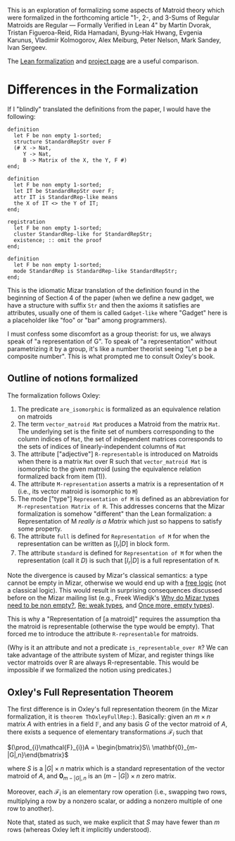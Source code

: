 This is an exploration of formalizing some aspects of Matroid theory
which were formalized in the forthcoming article "1-, 2-, and 3-Sums
of Regular Matroids are Regular — Formally Verified in Lean 4" by
Martin Dvorak, Tristan Figueroa-Reid, Rida Hamadani, Byung-Hak Hwang,
Evgenia Karunus, Vladimir Kolmogorov, Alex Meiburg, Peter Nelson, Mark
Sandey, Ivan Sergeev.

The [Lean formalization](https://github.com/Ivan-Sergeyev/seymour/)
and [project page](https://ivan-sergeyev.github.io/seymour/) are a
useful comparison.

# Differences in the Formalization

If I "blindly" translated the definitions from the paper, I would have
the following:

```mizar
definition
  let F be non empty 1-sorted;
  structure StandardRepStr over F
  (# X -> Nat,
     Y -> Nat,
     B -> Matrix of the X, the Y, F #)
end;

definition
  let F be non empty 1-sorted;
  let IT be StandardRepStr over F;
  attr IT is StandardRep-like means
  the X of IT <> the Y of IT;
end;

registration
  let F be non empty 1-sorted;
  cluster StandardRep-like for StandardRepStr;
  existence; :: omit the proof
end;

definition
  let F be non empty 1-sorted;
  mode StandardRep is StandardRep-like StandardRepStr;
end;
```

This is the idiomatic Mizar translation of the definition found in the
beginning of Section 4 of the paper (when we define a new gadget, we
have a structure with suffix `Str` and then the axioms it satisfies
are attributes, usually one of them is called `Gadget-like` where
"Gadget" here is a placeholder like "foo" or "bar" among programmers).

I must confess some discomfort as a group theorist: for us, we always
speak of "a representation of G". To speak of "a representation"
without parametrizing it by a group, it's like a number theorist
seeing "Let p be a composite number". This is what prompted me to
consult Oxley's book.

## Outline of notions formalized

The formalization follows Oxley:
1. The predicate `are_isomorphic` is formalized as an equivalence
   relation on matroids
2. The term `vector_matroid Mat` produces a Matroid from the matrix
   `Mat`. The underlying set is the finite set of numbers corresponding
   to the column indices of `Mat`, the set of independent matrices
   corresponds to the sets of indices of linearly-independent columns
   of `Mat`
3. The attribute ["adjective"] `R-representable` is introduced on
   Matroids when there is a matrix `Mat` over R such that
   `vector_matroid Mat` is isomorphic to the given matroid (using the
   equivalence relation formalized back from item (1)).
4. The attribute `M-representation` asserts a matrix is a
   representation of `M` (i.e., its vector matroid is isomorphic to `M`)
5. The mode ["type"] `Representation of M` is defined as an
   abbreviation for `M-representation Matrix of R`. This addresses
   concerns that the Mizar formalization is somehow "different" than
   the Lean formalization: a Representation of M _really is a Matrix_
   which just so happens to satisfy some property.
6. The attribute `full` is defined for `Representation of M` for when
   the representation can be written as $[I_{r} | D]$ in block form.
7. The attribute `standard` is defined for `Representation of M` for
   when the representation (call it $D$) is such that $[I_{r} | D]$ is
   a full representation of `M`.
   
Note the divergence is caused by Mizar's classical semantics: a type
cannot be empty in Mizar, otherwise we would end up with a [free logic](https://plato.stanford.edu/entries/logic-free/)
(not a classical logic). This would result in surprising consequences
discussed before on the Mizar mailing list (e.g., Freek Wiedijk's 
[Why do Mizar types need to be non empty?](http://mizar.uwb.edu.pl/forum/archive/0210/msg00001.html),
[Re: weak types](http://mizar.uwb.edu.pl/forum/archive/0311/msg00002.html),
and
[Once more, empty types](http://mizar.uwb.edu.pl/forum/archive/0711/msg00003.html)).

This is why a "Representation of [a matroid]" requires the assumption
tha the matroid is representable (otherwise the type would be
empty). That forced me to introduce the attribute `R-representable`
for matroids.

(Why is it an attribute and not a predicate `is_representable_over R`?
We can take advantage of the attribute system of Mizar, and register
things like vector matroids over R are always R-representable. This
would be impossible if we formalized the notion using predicates.)


## Oxley's Full Representation Theorem

The first difference is in Oxley's full representation
theorem (in the Mizar formalization, it is `theorem ThOxleyFullRep:`).
Basically: given an $m\times n$ matrix $A$ with entries in a
field $\mathbb{F}$, and any basis $G$ of the vector matroid of $A$,
there exists a sequence of elementary transformations
$\mathcal{F}_{i}$ such that 

$`(\prod_{i}\mathcal{F}_{i})A = \begin{bmatrix}S\\ \mathbf{0}_{m-|G|,n}\end{bmatrix}`$

where $S$ is a $|G|\times n$ matrix which is a standard representation
of the vector matroid of $A$, and $\mathbf{0}_{m-|G|,n}$ is an
$(m-|G|)\times n$ zero matrix.

Moreover, each $\mathcal{F}_{i}$ is an elementary row operation (i.e.,
swapping two rows, multiplying a row by a nonzero scalar, or adding a
nonzero multiple of one row to another).

Note that, stated as such, we make explicit that $S$ may have fewer
than $m$ rows (whereas Oxley left it implicitly understood).
